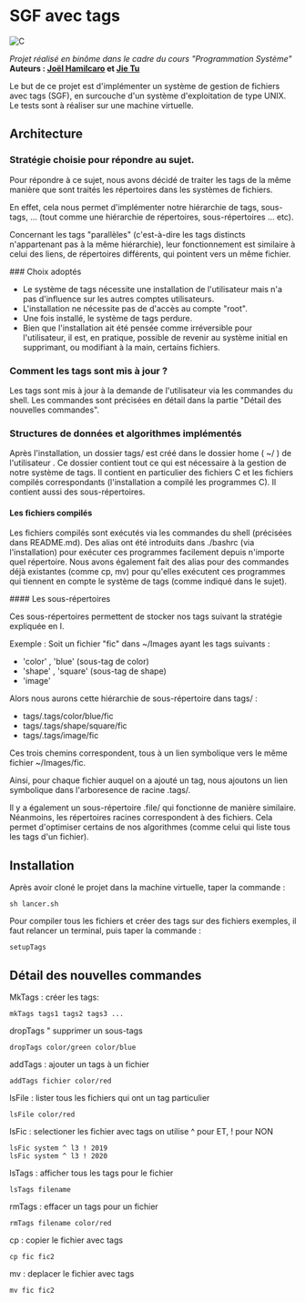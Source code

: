 # SGF avec tags   

<img alt="C" src="https://img.shields.io/badge/c%20-%2300599C.svg?&style=flat-square&logo=c&logoColor=white"/>     

*Projet réalisé en binôme dans le cadre du cours "Programmation Système"*   
**Auteurs : [Joël Hamilcaro](https://github.com/Joel-Hamilcaro/) et [Jie Tu](https://github.com/jie-tu)**   

Le but de ce projet est d'implémenter un système de gestion de fichiers avec tags (SGF), en surcouche d'un système d'exploitation de type UNIX. Le tests sont à réaliser sur une machine virtuelle.

## Architecture

### Stratégie choisie pour répondre au sujet.

Pour répondre à ce sujet, nous avons décidé de traiter les tags de la même
manière que sont traités les répertoires dans les systèmes de fichiers.

En effet, cela nous permet d'implémenter notre hiérarchie de tags, sous-tags, ... (tout
comme une hiérarchie de répertoires, sous-répertoires ... etc).

Concernant les tags "parallèles" (c'est-à-dire les tags distincts n'appartenant
pas à la même hiérarchie), leur fonctionnement est similaire à celui des liens, de répertoires différents, qui pointent vers un même fichier.

### Choix adoptés

- Le système de tags nécessite une installation de l'utilisateur mais n'a pas d'influence
sur les autres comptes utilisateurs.
- L'installation ne nécessite pas de d'accès au compte "root".
- Une fois installé, le système de tags perdure.
- Bien que l'installation ait été pensée comme irréversible pour l'utilisateur,
il est, en pratique, possible de revenir au système initial en supprimant, ou modifiant à la main, certains fichiers.

### Comment les tags sont mis à jour ?

Les tags sont mis à jour à la demande de l'utilisateur via les commandes du shell.
Les commandes sont précisées en détail dans la partie "Détail des nouvelles commandes".

### Structures de données et algorithmes implémentés

Après l'installation, un dossier tags/ est créé dans le dossier home ( ~/ ) de l'utilisateur .  Ce dossier contient tout ce qui est nécessaire à la gestion de notre système de tags.
Il contient en particulier des fichiers C et les fichiers compilés correspondants (l'installation a compilé les programmes C). Il contient aussi des sous-répertoires.

#### Les fichiers compilés

Les fichiers compilés sont exécutés via les commandes du shell (précisées dans README.md).
Des alias ont été introduits dans ./bashrc (via l'installation) pour exécuter ces programmes
facilement depuis n'importe quel répertoire. Nous avons également fait des alias
pour des commandes déjà existantes (comme cp, mv) pour qu'elles exécutent ces programmes qui tiennent en compte le système de tags (comme indiqué dans le sujet).

#### Les sous-répertoires

Ces sous-répertoires permettent de stocker nos tags suivant la stratégie expliquée en I.

Exemple : Soit un fichier "fic" dans ~/Images ayant les tags suivants :
- 'color' , 'blue' (sous-tag de color)
- 'shape' , 'square' (sous-tag de shape)
- 'image'

Alors nous aurons cette hiérarchie de sous-répertoire dans tags/ :

- tags/.tags/color/blue/fic
- tags/.tags/shape/square/fic
- tags/.tags/image/fic

Ces trois chemins correspondent, tous à un lien symbolique vers le même fichier ~/Images/fic.

Ainsi, pour chaque fichier auquel on a ajouté un tag, nous ajoutons un lien symbolique dans
l'arboresence de racine .tags/.

Il y a également un sous-répertoire .file/ qui fonctionne de manière similaire. Néanmoins, les répertoires racines correspondent à des fichiers. Cela permet d'optimiser certains de nos algorithmes (comme celui qui liste tous les tags d'un fichier).

## Installation

Après avoir cloné le projet dans la machine virtuelle, taper la commande :

```
sh lancer.sh
```

Pour compiler tous les fichiers et créer des tags sur des fichiers exemples,
il faut relancer un terminal, puis taper la commande :
```
setupTags
```

## Détail des nouvelles commandes

MkTags : créer les tags:
```
mkTags tags1 tags2 tags3 ...
```
dropTags " supprimer un sous-tags
```
dropTags color/green color/blue
```
addTags : ajouter un tags à un fichier
```
addTags fichier color/red
```

lsFile : lister tous les fichiers qui ont un tag particulier
```
lsFile color/red
```
lsFic : selectioner les fichier avec tags
on utilise ^ pour ET, ! pour NON
```
lsFic system ^ l3 ! 2019
lsFic system ^ l3 ! 2020
```
lsTags : afficher tous les tags pour le fichier
```
lsTags filename
```
rmTags : effacer un tags pour un fichier
```
rmTags filename color/red
```
cp : copier le fichier avec tags
```
cp fic fic2
```
mv : deplacer le fichier avec tags
```
mv fic fic2
```

